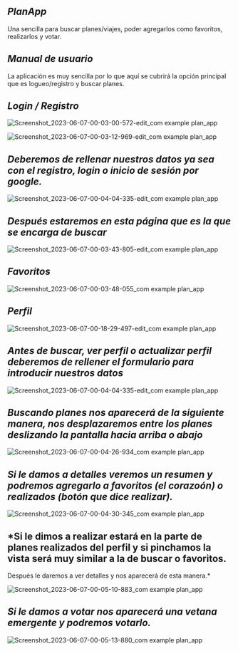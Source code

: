 ## *PlanApp*


Una sencilla para buscar planes/viajes, poder agregarlos como favoritos, realizarlos y votar.

## *Manual de usuario*


La aplicación es muy sencilla por lo que aquí se cubrirá la opción principal que es logueo/registro y buscar planes.

## *Login / Registro*


![Screenshot_2023-06-07-00-03-00-572-edit_com example plan_app](https://github.com/juanestrella2098/app-planes/assets/131753015/04adadab-0895-4339-a3c5-9139391f468d)


![Screenshot_2023-06-07-00-03-12-969-edit_com example plan_app](https://github.com/juanestrella2098/app-planes/assets/131753015/72699f20-f370-41aa-a39b-edc826545d65)


## *Deberemos de rellenar nuestros datos ya sea con el registro, login o inicio de sesión por google.*
![Screenshot_2023-06-07-00-04-04-335-edit_com example plan_app](https://github.com/juanestrella2098/app-planes/assets/131753015/bd7ce5db-a4ad-42fc-b8a8-8a7ec6042fdb)


## *Después estaremos en esta página que es la que se encarga de buscar*

![Screenshot_2023-06-07-00-03-43-805-edit_com example plan_app](https://github.com/juanestrella2098/app-planes/assets/131753015/2eba74de-073f-4a57-ae76-baa78b29a990)

## *Favoritos*

![Screenshot_2023-06-07-00-03-48-055_com example plan_app](https://github.com/juanestrella2098/app-planes/assets/131753015/fc514e8f-de1c-474b-8a83-7de4d836d01b)

## *Perfil*

![Screenshot_2023-06-07-00-18-29-497-edit_com example plan_app](https://github.com/juanestrella2098/app-planes/assets/131753015/127d94e7-0c56-48c1-9662-9a4ad6b7baee)


## *Antes de buscar, ver perfil o actualizar perfil deberemos de rellener el formulario para introducir nuestros datos*

![Screenshot_2023-06-07-00-04-04-335-edit_com example plan_app](https://github.com/juanestrella2098/app-planes/assets/131753015/9a54e4fe-d05d-4979-ab92-db4323c266fe)


## *Buscando planes nos aparecerá de la siguiente manera, nos desplazaremos entre los planes deslizando la pantalla hacia arriba o abajo*
![Screenshot_2023-06-07-00-04-26-934_com example plan_app](https://github.com/juanestrella2098/app-planes/assets/131753015/44b77e34-a9d1-43f7-93aa-573e2aabbea6)


## *Si le damos a detalles veremos un resumen y podremos agregarlo a favoritos (el corazoón) o realizados (botón que dice realizar).*

![Screenshot_2023-06-07-00-04-30-345_com example plan_app](https://github.com/juanestrella2098/app-planes/assets/131753015/1d69d4b6-dc65-47c6-ae4b-cc8db1afa063)


## *Si le dimos a realizar estará en la parte de planes realizados del perfil y si pinchamos la vista será muy similar a la de buscar o favoritos. 
Después le daremos a ver detalles y nos aparecerá de esta manera.*

![Screenshot_2023-06-07-00-05-10-883_com example plan_app](https://github.com/juanestrella2098/app-planes/assets/131753015/38fe6054-cd07-468d-99ad-98d23fad9d36)


## *Si le damos a votar nos aparecerá una vetana emergente y podremos votarlo.*

![Screenshot_2023-06-07-00-05-13-880_com example plan_app](https://github.com/juanestrella2098/app-planes/assets/131753015/82f7f2ce-3953-4532-bb53-b307f638796d)

